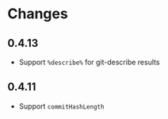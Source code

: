 # Changes

## 0.4.13

* Support `%describe%` for git-describe results

## 0.4.11

* Support `commitHashLength` 
